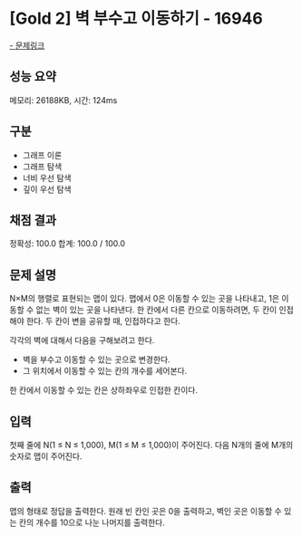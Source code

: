 # [Gold 2] 벽 부수고 이동하기 - 16946

<a href="https://www.acmicpc.net/problem/16946">- 문제링크</a>

## 성능 요약

메모리: 26188KB, 시간: 124ms

## 구분

- 그래프 이론
- 그래프 탐색
- 너비 우선 탐색
- 깊이 우선 탐색

## 채점 결과

정확성: 100.0
합계: 100.0 / 100.0

## 문제 설명

N×M의 행렬로 표현되는 맵이 있다. 맵에서 0은 이동할 수 있는 곳을 나타내고, 1은 이동할 수 없는 벽이 있는 곳을 나타낸다. 한 칸에서 다른 칸으로 이동하려면, 두 칸이 인접해야 한다. 두 칸이 변을 공유할 때, 인접하다고 한다.

각각의 벽에 대해서 다음을 구해보려고 한다.

- 벽을 부수고 이동할 수 있는 곳으로 변경한다.
- 그 위치에서 이동할 수 있는 칸의 개수를 세어본다.

한 칸에서 이동할 수 있는 칸은 상하좌우로 인접한 칸이다.

## 입력

첫째 줄에 N(1 ≤ N ≤ 1,000), M(1 ≤ M ≤ 1,000)이 주어진다. 다음 N개의 줄에 M개의 숫자로 맵이 주어진다.

## 출력

맵의 형태로 정답을 출력한다. 원래 빈 칸인 곳은 0을 출력하고, 벽인 곳은 이동할 수 있는 칸의 개수를 10으로 나눈 나머지를 출력한다.
